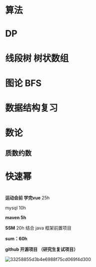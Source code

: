# 算法

# DP

# 线段树 树状数组

# 图论 BFS

# 数据结构复习 

# 数论 

## 质数约数

# 快速幂





# 

**运动会前 学完vue** 25h

mysql 10h

**maven 5h**

**SSM**  20h 结合 java 框架前置项目



**sum：60h**

**github 开源项目 （研究生复试项目）**

![33258855d3b4e6988f75cd069f4d300](https://cdn.jsdelivr.net/gh/kasahuki/os_test@main/img/33258855d3b4e6988f75cd069f4d300.jpg)

